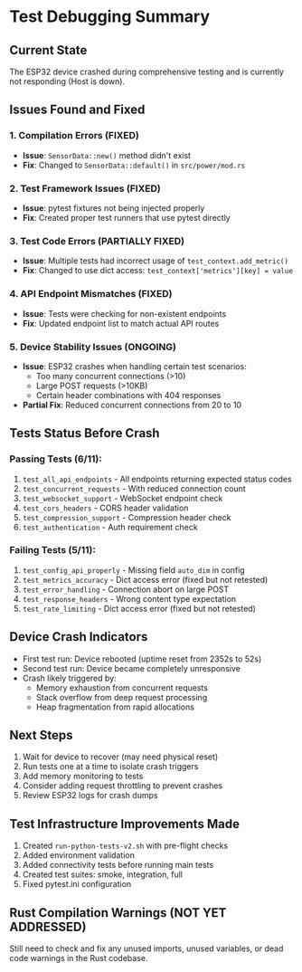# Test Debugging Summary

## Current State
The ESP32 device crashed during comprehensive testing and is currently not responding (Host is down).

## Issues Found and Fixed

### 1. Compilation Errors (FIXED)
- **Issue**: `SensorData::new()` method didn't exist
- **Fix**: Changed to `SensorData::default()` in `src/power/mod.rs`

### 2. Test Framework Issues (FIXED)
- **Issue**: pytest fixtures not being injected properly
- **Fix**: Created proper test runners that use pytest directly

### 3. Test Code Errors (PARTIALLY FIXED)
- **Issue**: Multiple tests had incorrect usage of `test_context.add_metric()`
- **Fix**: Changed to use dict access: `test_context['metrics'][key] = value`

### 4. API Endpoint Mismatches (FIXED)
- **Issue**: Tests were checking for non-existent endpoints
- **Fix**: Updated endpoint list to match actual API routes

### 5. Device Stability Issues (ONGOING)
- **Issue**: ESP32 crashes when handling certain test scenarios:
  - Too many concurrent connections (>10)
  - Large POST requests (>10KB)
  - Certain header combinations with 404 responses
- **Partial Fix**: Reduced concurrent connections from 20 to 10

## Tests Status Before Crash

### Passing Tests (6/11):
1. `test_all_api_endpoints` - All endpoints returning expected status codes
2. `test_concurrent_requests` - With reduced connection count
3. `test_websocket_support` - WebSocket endpoint check
4. `test_cors_headers` - CORS header validation
5. `test_compression_support` - Compression header check
6. `test_authentication` - Auth requirement check

### Failing Tests (5/11):
1. `test_config_api_properly` - Missing field `auto_dim` in config
2. `test_metrics_accuracy` - Dict access error (fixed but not retested)
3. `test_error_handling` - Connection abort on large POST
4. `test_response_headers` - Wrong content type expectation
5. `test_rate_limiting` - Dict access error (fixed but not retested)

## Device Crash Indicators
- First test run: Device rebooted (uptime reset from 2352s to 52s)
- Second test run: Device became completely unresponsive
- Crash likely triggered by:
  - Memory exhaustion from concurrent requests
  - Stack overflow from deep request processing
  - Heap fragmentation from rapid allocations

## Next Steps
1. Wait for device to recover (may need physical reset)
2. Run tests one at a time to isolate crash triggers
3. Add memory monitoring to tests
4. Consider adding request throttling to prevent crashes
5. Review ESP32 logs for crash dumps

## Test Infrastructure Improvements Made
1. Created `run-python-tests-v2.sh` with pre-flight checks
2. Added environment validation
3. Added connectivity tests before running main tests
4. Created test suites: smoke, integration, full
5. Fixed pytest.ini configuration

## Rust Compilation Warnings (NOT YET ADDRESSED)
Still need to check and fix any unused imports, unused variables, or dead code warnings in the Rust codebase.